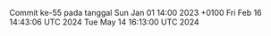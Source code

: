 Commit ke-55 pada tanggal Sun Jan 01 14:00 2023 +0100
Fri Feb 16 14:43:06 UTC 2024
Tue May 14 16:13:00 UTC 2024
